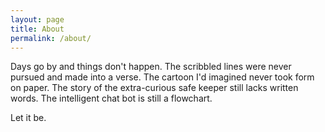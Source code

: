 ```yaml
---
layout: page
title: About
permalink: /about/
---
```


Days go by and things don't happen. The scribbled lines were never pursued and made into a verse. The cartoon I'd imagined never took form on paper. The story of the extra-curious safe keeper still lacks written words. The intelligent chat bot is still a flowchart. 

Let it be.